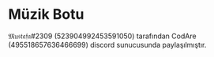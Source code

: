 # Müzik Botu

𝔐𝔲𝔰𝔱𝔞𝔣𝔞#2309 (523904992453591050) tarafından CodAre (495518657636466699) discord sunucusunda paylaşılmıştır.


